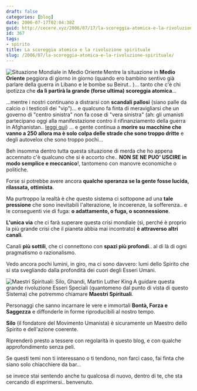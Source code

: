 ```yaml
---
draft: false
categories: [blog]
date: 2006-07-17T02:04:38Z
guid: http://cecere.xyz/2006/07/17/la-scoreggia-atomica-e-la-rivoluzione-spirituale/
id: 367
tags:
- spirito
title: La scoreggia atomica e la rivoluzione spirituale
slug: /2006/07/la-scoreggia-atomica-e-la-rivoluzione-spirituale/
---
```


<img align="left" title="Situazione Mondiale in Medio Oriente" id="image364" alt="Situazione Mondiale in Medio Oriente" src="http://cecere.xyz/wp-content/uploads/sites/3/2006/07/situazione_mondiale_medio_oriente.jpg" />Mentre la situazione in **Medio Oriente** peggiora di giorno in giorno (quando ero bambino sentivo già parlare della guerra in Libano e le bombe su Beirut.. )… tanto che c'è chi ipotizza che **da lì partirà la grande (forse ultima) scoreggia atomica**…

…mentre i nostri continuano a distrarsi con **scandali pallosi** (siano palle da calcio o i testicoli dei "vip")… e qualcuno fa finta di meravigliarsi che un governo di "centro sinistra" non fa cose di "vera sinistra" (ah: gli umanisti partecipano oggi alla manifestazione contro il rifinanziamento della guerra in Afghanistan.. [leggi qui](http://www.partitoumanista.it/index.php?option=com_content&task=view&id=239&Itemid=1)) … e gente continua a **morire su macchine che vanno a 250 allora ma è solo colpa delle strade che sono troppo dritte** e degli autovelox che sono troppo pochi…

Beh insomma dentro tutta questa situazione di merda che ho appena accennato c'è qualcuno che si è accorto che.. **NON SE NE PUO' USCIRE in modo semplice e meccanico**!, tantomeno con manovre economiche o politiche.
  
Forse si potrebbe avere ancora **qualche speranza se la gente fosse lucida, rilassata, ottimista**.

Ma purtroppo la realtà è che questo sistema ci sottopone ad una **tale pressione** che sono inevitabili l'alterazione, le incoerenze, la sofferenza.. e le conseguenti vie di fuga: **o adattamento, o fuga, o sconnessione**.

**L'unica via** che ci farà superare questa crisi mondiale (sì, perché è proprio la più grande crisi che il pianeta abbia mai incontrato) **è attraverso altri canali**.

Canali **più sottili**, che ci connettono con **spazi più profondi**.. al di là di ogni pragmatismo o razionalismo.
  
Vedo ancora pochi lumini, in giro, ma ci sono davvero: lumi dello Spirito che si sta svegliando dalla profondità dei cuori degli Esseri Umani.

<img align="left" title="Maestri Spirituali: Silo, Ghandi, Martin Luther King" id="image366" alt="Maestri Spirituali: Silo, Ghandi, Martin Luther King" src="http://cecere.xyz/wp-content/uploads/sites/3/2006/07/maestri_spirituali_silo_ghandi_king.gif" />A guidare questa grande rivoluzione Esseri Speciali (quantomeno dal punto di vista di questo Sistema) che potremmo chiamare **Maestri Spirituali**.
  
Personaggi che sanno incarnare le vere e immortali **Bontà, Forza e Saggezza** e diffonderle in forme riproducibili al nostro tempo.
  
**Silo** (il fondatore del Movimento Umanista) è sicuramente un Maestro dello Spirito e dell'azione coerente.
  
Riprenderò presto a tessere con regolarità in questo blog, e con qualche approfondimento senza peli.
  
Se questi temi non ti interessano o ti tendono, non farci caso, fai finta che siano solo chiacchiere da bar…
  
se invece stai sentendo anche tu qualcosa di nuovo, dentro di te, che sta cercando di esprimersi.. benvenuto.